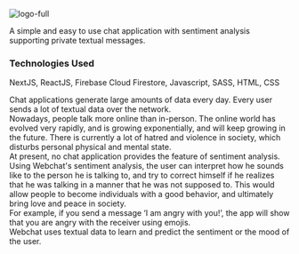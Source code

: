 ![logo-full](https://github.com/athkarandikar/webchat/assets/85398966/ad63b5d8-0db7-43ba-8b9d-6f965602fab1)

A simple and easy to use chat application with sentiment analysis supporting private textual messages.

### Technologies Used
NextJS, ReactJS, Firebase Cloud Firestore, Javascript, SASS, HTML, CSS

Chat applications generate large amounts of data every day. Every user sends a lot of textual data over the network.  
Nowadays, people talk more online than in-person. The online world has evolved very rapidly, and is growing exponentially, and will keep growing in the future. There is currently a lot of hatred and violence in society, which disturbs personal physical and mental state.  
At present, no chat application provides the feature of sentiment analysis.  
Using Webchat's sentiment analysis, the user can interpret how he sounds like to the person he is talking to, and try to correct himself if he realizes that he was talking in a manner that he was not supposed to. This would allow people to become individuals with a good behavior, and ultimately bring love and peace in society.  
For example, if you send a message ‘I am angry with you!’, the app will show that you are angry with the receiver using emojis.  
Webchat uses textual data to learn and predict the sentiment or the mood of the user.
